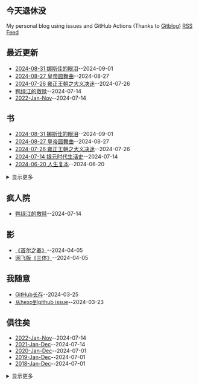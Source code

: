 ## 今天退休没
My personal blog using issues and GitHub Actions (Thanks to [Gitblog](https://yihong0618.github.io/gitblog/))
[RSS Feed](https://raw.githubusercontent.com/myccnn/tuix40/master/feed.xml)

## 最近更新
- [2024-08-31 娜斯佳的眼泪](https://github.com/myccnn/tuix40/issues/38)--2024-09-01
- [2024-08-27 皇帝圆舞曲](https://github.com/myccnn/tuix40/issues/37)--2024-08-27
- [2024-07-26 雍正王朝之大义决迷](https://github.com/myccnn/tuix40/issues/36)--2024-07-26
- [鸭绿江的救赎](https://github.com/myccnn/tuix40/issues/35)--2024-07-14
- [2022-Jan-Nov](https://github.com/myccnn/tuix40/issues/34)--2024-07-14
## 书
- [2024-08-31 娜斯佳的眼泪](https://github.com/myccnn/tuix40/issues/38)--2024-09-01
- [2024-08-27 皇帝圆舞曲](https://github.com/myccnn/tuix40/issues/37)--2024-08-27
- [2024-07-26 雍正王朝之大义决迷](https://github.com/myccnn/tuix40/issues/36)--2024-07-26
- [2024-07-14 银元时代生活史](https://github.com/myccnn/tuix40/issues/32)--2024-07-14
- [2024-06-20 人生复本](https://github.com/myccnn/tuix40/issues/23)--2024-06-20
<details><summary>显示更多</summary>

- [2024-06-19 我不做英雄](https://github.com/myccnn/tuix40/issues/22)--2024-06-19
- [2024-06-11 魏玛德国](https://github.com/myccnn/tuix40/issues/21)--2024-06-13
- [2024-05-24 文学之冬](https://github.com/myccnn/tuix40/issues/20)--2024-05-22
- [2024-05-08 天朝的崩溃](https://github.com/myccnn/tuix40/issues/19)--2024-05-08
- [2024-04-08 1903](https://github.com/myccnn/tuix40/issues/18)--2024-04-09
- [2024-03-26 金翼](https://github.com/myccnn/tuix40/issues/15)--2024-03-26
- [2024-03-18 焚身以火](https://github.com/myccnn/tuix40/issues/13)--2024-03-24
- [2024-03-13 法兰西的陷落](https://github.com/myccnn/tuix40/issues/12)--2024-03-24
- [2024-03-04 平乐县志](https://github.com/myccnn/tuix40/issues/11)--2024-03-24
- [2024-02-29 龙头蛇尾](https://github.com/myccnn/tuix40/issues/10)--2024-03-24
- [2024-02-05 脱轨的革命](https://github.com/myccnn/tuix40/issues/9)--2024-03-24
- [2024-01-16 战火中国](https://github.com/myccnn/tuix40/issues/8)--2024-03-24
- [2023-12-31 书单](https://github.com/myccnn/tuix40/issues/7)--2024-03-24
- [2023-09-30 书单](https://github.com/myccnn/tuix40/issues/6)--2024-03-24
- [2023-06-30 书单](https://github.com/myccnn/tuix40/issues/5)--2024-03-24
- [2023-03-31 书单](https://github.com/myccnn/tuix40/issues/4)--2024-03-24
- [2022-12-31 书单](https://github.com/myccnn/tuix40/issues/3)--2024-03-23
</details>

## 疯人院
- [鸭绿江的救赎](https://github.com/myccnn/tuix40/issues/35)--2024-07-14
## 影
- [《首尔之春》](https://github.com/myccnn/tuix40/issues/17)--2024-04-05
- [网飞版《三体》](https://github.com/myccnn/tuix40/issues/16)--2024-04-05
## 我随意
- [GitHub长存](https://github.com/myccnn/tuix40/issues/14)--2024-03-25
- [从hexo到github issue](https://github.com/myccnn/tuix40/issues/2)--2024-03-23
## 俱往矣
- [2022-Jan-Nov](https://github.com/myccnn/tuix40/issues/34)--2024-07-14
- [2021-Jan-Dec](https://github.com/myccnn/tuix40/issues/33)--2024-07-14
- [2020-Jan-Dec](https://github.com/myccnn/tuix40/issues/31)--2024-07-01
- [2019-Jan-Dec](https://github.com/myccnn/tuix40/issues/30)--2024-07-01
- [2018-Jan-Dec](https://github.com/myccnn/tuix40/issues/29)--2024-07-01
<details><summary>显示更多</summary>

- [2017-Jan-Dec](https://github.com/myccnn/tuix40/issues/28)--2024-06-27
- [2016-Jan-Dec](https://github.com/myccnn/tuix40/issues/27)--2024-06-26
- [2015-Jan-Dec](https://github.com/myccnn/tuix40/issues/26)--2024-06-26
- [2014-Jan-Dec](https://github.com/myccnn/tuix40/issues/25)--2024-06-26
- [2013-Sep-Dec](https://github.com/myccnn/tuix40/issues/24)--2024-06-26
</details>

